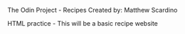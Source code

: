 The Odin Project - Recipes 
Created by: Matthew Scardino

HTML practice - This will be a basic recipe website
